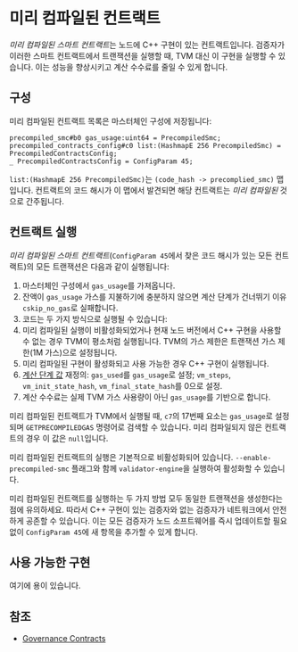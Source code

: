# 미리 컴파일된 컨트랙트

*미리 컴파일된 스마트 컨트랙트*는 노드에 C++ 구현이 있는 컨트랙트입니다.
검증자가 이러한 스마트 컨트랙트에서 트랜잭션을 실행할 때, TVM 대신 이 구현을 실행할 수 있습니다.
이는 성능을 향상시키고 계산 수수료를 줄일 수 있게 합니다.

## 구성

미리 컴파일된 컨트랙트 목록은 마스터체인 구성에 저장됩니다:

```
precompiled_smc#b0 gas_usage:uint64 = PrecompiledSmc;
precompiled_contracts_config#c0 list:(HashmapE 256 PrecompiledSmc) = PrecompiledContractsConfig;
_ PrecompiledContractsConfig = ConfigParam 45;
```

`list:(HashmapE 256 PrecompiledSmc)`는 `(code_hash -> precomplied_smc)` 맵입니다.
컨트랙트의 코드 해시가 이 맵에서 발견되면 해당 컨트랙트는 *미리 컴파일된* 것으로 간주됩니다.

## 컨트랙트 실행

*미리 컴파일된 스마트 컨트랙트*(`ConfigParam 45`에서 찾은 코드 해시가 있는 모든 컨트랙트)의 모든 트랜잭션은 다음과 같이 실행됩니다:

1. 마스터체인 구성에서 `gas_usage`를 가져옵니다.
2. 잔액이 `gas_usage` 가스를 지불하기에 충분하지 않으면 계산 단계가 건너뛰기 이유 `cskip_no_gas`로 실패합니다.
3. 코드는 두 가지 방식으로 실행될 수 있습니다:
4. 미리 컴파일된 실행이 비활성화되었거나 현재 노드 버전에서 C++ 구현을 사용할 수 없는 경우 TVM이 평소처럼 실행됩니다. TVM의 가스 제한은 트랜잭션 가스 제한(1M 가스)으로 설정됩니다.
5. 미리 컴파일된 구현이 활성화되고 사용 가능한 경우 C++ 구현이 실행됩니다.
6. [계산 단계 값](https://github.com/ton-blockchain/ton/blob/dd5540d69e25f08a1c63760d3afb033208d9c99b/crypto/block/block.tlb#L308) 재정의: `gas_used`를 `gas_usage`로 설정; `vm_steps`, `vm_init_state_hash`, `vm_final_state_hash`를 0으로 설정.
7. 계산 수수료는 실제 TVM 가스 사용량이 아닌 `gas_usage`를 기반으로 합니다.

미리 컴파일된 컨트랙트가 TVM에서 실행될 때, `c7`의 17번째 요소는 `gas_usage`로 설정되며 `GETPRECOMPILEDGAS` 명령어로 검색할 수 있습니다. 미리 컴파일되지 않은 컨트랙트의 경우 이 값은 `null`입니다.

미리 컴파일된 컨트랙트의 실행은 기본적으로 비활성화되어 있습니다. `--enable-precompiled-smc` 플래그와 함께 `validator-engine`을 실행하여 활성화할 수 있습니다.

미리 컴파일된 컨트랙트를 실행하는 두 가지 방법 모두 동일한 트랜잭션을 생성한다는 점에 유의하세요.
따라서 C++ 구현이 있는 검증자와 없는 검증자가 네트워크에서 안전하게 공존할 수 있습니다.
이는 모든 검증자가 노드 소프트웨어를 즉시 업데이트할 필요 없이 `ConfigParam 45`에 새 항목을 추가할 수 있게 합니다.

## 사용 가능한 구현

여기에 용이 있습니다.

## 참조

- [Governance Contracts](/v3/documentation/smart-contracts/contracts-specs/governance)
